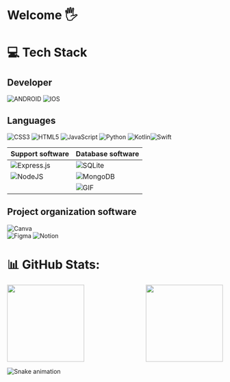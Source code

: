 # Welcome 🖐️




# 💻 Tech Stack
  ##    Developer
![ANDROID](https://img.shields.io/badge/android-%2320232a.svg?style=for-the-badge&logo=android&logoColor=%a4c639)
 ![IOS](https://img.shields.io/badge/IOS-%2320232a.svg?style=for-the-badge&logo=apple&logoColor=white)

## Languages

![CSS3](https://img.shields.io/badge/css3-%231572B6.svg?style=for-the-badge&logo=css3&logoColor=white)  ![HTML5](https://img.shields.io/badge/html5-%23E34F26.svg?style=for-the-badge&logo=html5&logoColor=white) ![JavaScript](https://img.shields.io/badge/javascript-%23323330.svg?style=for-the-badge&logo=javascript&logoColor=%23F7DF1E) ![Python](https://img.shields.io/badge/python-3670A0?style=for-the-badge&logo=python&logoColor=ffdd54) ![Kotlin](https://img.shields.io/badge/kotlin-%230095D5.svg?style=for-the-badge&logo=kotlin&logoColor=white)![Swift](https://img.shields.io/badge/swift-F54A2A?style=for-the-badge&logo=swift&logoColor=white) 


|    Support software    |    Database software    |
|-----------------------|------------------------|
|![Express.js](https://img.shields.io/badge/express.js-%23404d59.svg?style=for-the-badge&logo=express&logoColor=%2361DAFB)|![SQLite](https://img.shields.io/badge/sqlite-%2307405e.svg?style=for-the-badge&logo=sqlite&logoColor=white)|
|![NodeJS](https://img.shields.io/badge/node.js-6DA55F?style=for-the-badge&logo=node.js&logoColor=white)|![MongoDB](https://img.shields.io/badge/MongoDB-%234ea94b.svg?style=for-the-badge&logo=mongodb&logoColor=white)|
| |![GIF](9Utr_gif)|



## Project organization software
![Canva](https://img.shields.io/badge/Canva-%2300C4CC.svg?style=for-the-badge&logo=Canva&logoColor=white) 	
![Figma](https://img.shields.io/badge/figma-%23F24E1E.svg?style=for-the-badge&logo=figma&logoColor=white) ![Notion](https://img.shields.io/badge/Notion-%23000000.svg?style=for-the-badge&logo=notion&logoColor=white)
 

# 📊 GitHub Stats:



<div>
  
  <img  height="180em" src="https://github-readme-stats.vercel.app/api?username=PedroKeita&show_icons=true&theme=dark&include_all_commits=true&count_private=true"/>
  <img align="right" height="180em" src="https://github-readme-stats.vercel.app/api/top-langs/?username=PedroKeita&layout=compact&langs_count=16&theme=dark"/>
</div>

![Snake animation](https://github.com/LuigiGF/LuigiGF/blob/output/github-contribution-grid-snake.svg)
